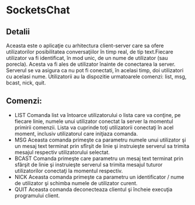 # SocketsChat

## Detalii
  Aceasta este o aplicaţie cu arhitectura client-server care sa ofere utilizatorilor posibilitatea conversaţiilor în timp real, de tip text.Fiecare utilizator va fi identificat, în mod unic, de un nume de utilizator (sau porecla). Acesta va fi ales de utilizator înainte de conectarea la server. Serverul se va asigura ca nu pot fi conectati, în acelasi timp, doi utilizatori cu acelasi nume. Utilizatorii au la dispozitie urmatoarele comenzi: list, msg, bcast, nick, quit.
  
## Comenzi:

* LIST Comanda list va întoarce utilizatorului o lista care va conţine, pe fiecare linie, numele unui utilizator conectat la server la momentul primirii comenzii. Lista va cuprinde toţi utilizatorii conectaţi în acel moment, inclusiv utilizatorul care iniţiaza comanda.
* MSG Aceasta comanda primeşte ca parametru numele unui utilizator şi un mesaj text terminat prin sfîrşit de linie şi instruieşte serverul sa trimita mesajul respectiv utilizatorului selectat.
* BCAST Comanda primeşte care parametru un mesaj text terminat prin sfârşit de linie şi instruieşte serverul sa trimita mesajul tuturor utilizatorilor conectaţi la momentul respectiv.
* NICK Aceasta comanda primeşte ca parametru un identificator / nume de utilizator şi schimba numele de utilizator curent.
* QUIT Aceasta comanda deconecteaza clientul şi încheie execuţia programului client.
  


